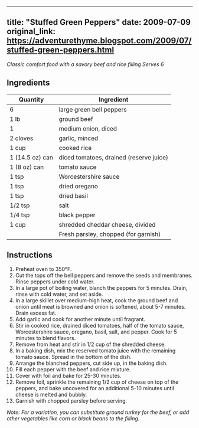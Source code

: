 <!-- filepath: /home/zacox/code/blogspot/adventurethyme/posts/2009-07-09-stuffed-green-peppers-formatted.md -->
---
title: "Stuffed Green Peppers"
date: 2009-07-09
original_link: https://adventurethyme.blogspot.com/2009/07/stuffed-green-peppers.html
---

_Classic comfort food with a savory beef and rice filling_
_Serves 6_

## Ingredients

| Quantity | Ingredient |
| -------- | ---------- |
| 6 | large green bell peppers |
| 1 lb | ground beef |
| 1 | medium onion, diced |
| 2 cloves | garlic, minced |
| 1 cup | cooked rice |
| 1 (14.5 oz) can | diced tomatoes, drained (reserve juice) |
| 1 (8 oz) can | tomato sauce |
| 1 tsp | Worcestershire sauce |
| 1 tsp | dried oregano |
| 1 tsp | dried basil |
| 1/2 tsp | salt |
| 1/4 tsp | black pepper |
| 1 cup | shredded cheddar cheese, divided |
| | Fresh parsley, chopped (for garnish) |

## Instructions

1. Preheat oven to 350°F.
2. Cut the tops off the bell peppers and remove the seeds and membranes. Rinse peppers under cold water.
3. In a large pot of boiling water, blanch the peppers for 5 minutes. Drain, rinse with cold water, and set aside.
4. In a large skillet over medium-high heat, cook the ground beef and onion until meat is browned and onion is softened, about 5-7 minutes. Drain excess fat.
5. Add garlic and cook for another minute until fragrant.
6. Stir in cooked rice, drained diced tomatoes, half of the tomato sauce, Worcestershire sauce, oregano, basil, salt, and pepper. Cook for 5 minutes to blend flavors.
7. Remove from heat and stir in 1/2 cup of the shredded cheese.
8. In a baking dish, mix the reserved tomato juice with the remaining tomato sauce. Spread in the bottom of the dish.
9. Arrange the blanched peppers, cut side up, in the baking dish.
10. Fill each pepper with the beef and rice mixture.
11. Cover with foil and bake for 25-30 minutes.
12. Remove foil, sprinkle the remaining 1/2 cup of cheese on top of the peppers, and bake uncovered for an additional 5-10 minutes until cheese is melted and bubbly.
13. Garnish with chopped parsley before serving.

_Note: For a variation, you can substitute ground turkey for the beef, or add other vegetables like corn or black beans to the filling._
